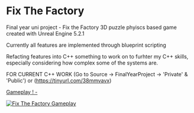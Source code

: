 # Fix The Factory 

Final year uni project - Fix the Factory
3D puzzle phyiscs based game created with Unreal Engine 5.2.1

Currently all features are implemented through blueprint scripting

Refacting features into C++ something to work on to furhter my C++ skills, especially considering how complex some of the systems are.

FOR CURRENT C++ WORK (Go to Source -> FinalYearProject -> 'Private' & 'Public') or (https://tinyurl.com/38mmvavx) 




<ins> Gameplay ! - </ins>

[![Fix The Factory Gameplay](https://i.ytimg.com/vi/hpgkXHIipIM/maxresdefault.jpg?sqp=-oaymwEmCIAKENAF8quKqQMa8AEB-AH-CYAC0AWKAgwIABABGGUgXyhCMA8=&amp;rs=AOn4CLCIdyZJkzh3cUpBa3QME2CUYokIlg)](https://youtu.be/hpgkXHIipIM)
